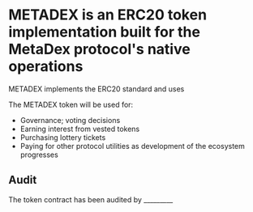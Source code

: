 # METADEX is an ERC20 token implementation built for the MetaDex protocol's native operations

METADEX implements the ERC20 standard and uses

The METADEX token will be used for:
- Governance; voting decisions
- Earning interest from vested tokens
- Purchasing lottery tickets
- Paying for other protocol utilities as development of the ecosystem progresses

## Audit
The token contract has been audited by _________

